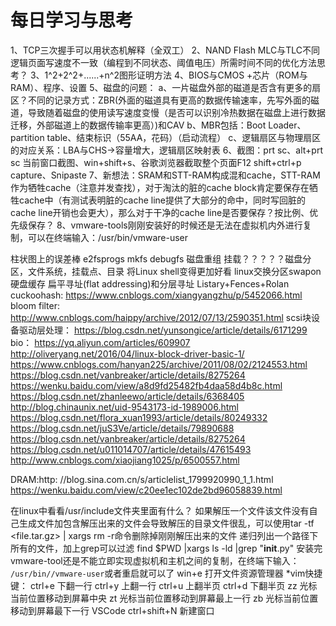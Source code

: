 # 每日学习与思考
1、TCP三次握手可以用状态机解释（全双工）
2、NAND Flash MLC与TLC不同逻辑页面写速度不一致（编程到不同状态、阈值电压）所需时间不同的优化方法思考？
3、1^2+2^2+......+n^2图形证明方法
4、BIOS与CMOS  +芯片（ROM与RAM）、程序、设置
5、磁盘的问题：
a、一片磁盘外部的磁道是否含有更多的扇区？不同的记录方式：ZBR(外面的磁道具有更高的数据传输速率，先写外面的磁道，导致随着磁盘的使用读写速度变慢（是否可以识别冷热数据在磁盘上进行数据迁移，外部磁道上的数据传输率更高）)和CAV
b、MBR包括：Boot Loader、partition table、结束标识（55AA，花码）（启动流程）
c、逻辑扇区与物理扇区的对应关系：LBA与CHS->容量增大，逻辑扇区映射表
6、截图：prt sc、alt+prt sc 当前窗口截图、win+shift+s、谷歌浏览器截取整个页面F12  shift+ctrl+p capture、Snipaste
7、新想法：SRAM和STT-RAM构成混和cache，STT-RAM作为牺牲cache（注意并发查找），对于淘汰的脏的cache block肯定要保存在牺牲cache中（有测试表明脏的cache line提供了大部分的命中，同时写回脏的cache line开销也会更大），那么对于干净的cache line是否要保存？按比例、优先级保存？
8、vmware-tools刚刚安装好的时候还是无法在虚拟机内外进行复制，可以在终端输入：/usr/bin/vmware-user

柱状图上的误差棒
e2fsprogs  mkfs debugfs
磁盘重组
挂载？？？？？磁盘分区，文件系统，挂载点、目录
将Linux shell变得更加好看
linux交换分区swapon
硬盘缓存
扁平寻址(flat addressing)和分层寻址
Listary+Fences+Rolan
cuckoohash:
https://www.cnblogs.com/xiangyangzhu/p/5452066.html
bloom filter:
http://www.cnblogs.com/haippy/archive/2012/07/13/2590351.html
scsi块设备驱动层处理：
https://blog.csdn.net/yunsongice/article/details/6171299
bio：
https://yq.aliyun.com/articles/609907
http://oliveryang.net/2016/04/linux-block-driver-basic-1/
https://www.cnblogs.com/hanyan225/archive/2011/08/02/2124553.html
https://blog.csdn.net/vanbreaker/article/details/8275264
https://wenku.baidu.com/view/a8d9fd25482fb4daa58d4b8c.html
https://blog.csdn.net/zhanleewo/article/details/6368405
http://blog.chinaunix.net/uid-9543173-id-1989006.html
https://blog.csdn.net/flora_xuan1993/article/details/80249332
https://blog.csdn.net/juS3Ve/article/details/79890688
https://blog.csdn.net/vanbreaker/article/details/8275264
https://blog.csdn.net/u011014707/article/details/47615493
http://www.cnblogs.com/xiaojiang1025/p/6500557.html

DRAM:http:
//blog.sina.com.cn/s/articlelist_1799920990_1_1.html
https://wenku.baidu.com/view/c20ee1ec102de2bd96058839.html

在linux中看看/usr/include文件夹里面有什么？
如果解压一个文件该文件没有自己生成文件加包含解压出来的文件会导致解压的目录文件很乱，可以使用tar -tf <file.tar.gz> | xargs rm -r命令删除掉刚刚解压出来的文件
递归列出一个路径下所有的文件，加上grep可以过滤
find $PWD |xargs ls -ld |grep "__init__.py"
安装完vmware-tool还是不能立即实现虚拟机和主机之间的复制，在终端下输入：
`/usr/bin//vmware-user`或者重启就可以了
win+e 打开文件资源管理器
*vim快捷键：
    ctrl+e 下翻一行     ctrl+y 上翻一行 
    ctrl+u 上翻半页     ctrl+d 下翻半页
    zz 光标当前位置移动到屏幕中央  zt 光标当前位置移动到屏幕最上一行   zb 光标当前位置移动到屏幕最下一行
VSCode   ctrl+shift+N   新建窗口 